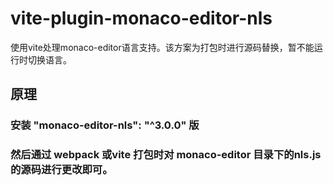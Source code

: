 # vite-plugin-monaco-editor-nls
使用vite处理monaco-editor语言支持。该方案为打包时进行源码替换，暂不能运行时切换语言。


## 原理

### 安装  "monaco-editor-nls": "^3.0.0" 版

### 然后通过 webpack 或vite 打包时对 monaco-editor 目录下的nls.js的源码进行更改即可。
